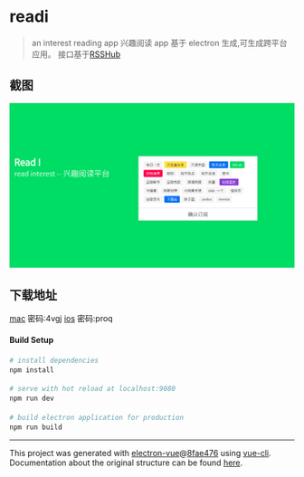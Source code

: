 # readi

> an interest reading app 兴趣阅读 app
> 基于 electron 生成,可生成跨平台应用。
> 接口基于[RSSHub](https://github.com/DIYgod/RSSHub)

## 截图

![截图](reai.png)

## 下载地址

[mac](https://pan.baidu.com/s/1ruIll-o-5DUwBSvyxoDLfQ) 密码:4vgj
[ios](https://pan.baidu.com/s/1CpUO8ND0lmTErDxGE3MvAA) 密码:proq

#### Build Setup

```bash
# install dependencies
npm install

# serve with hot reload at localhost:9080
npm run dev

# build electron application for production
npm run build

```

---

This project was generated with [electron-vue](https://github.com/SimulatedGREG/electron-vue)@[8fae476](https://github.com/SimulatedGREG/electron-vue/tree/8fae4763e9d225d3691b627e83b9e09b56f6c935) using [vue-cli](https://github.com/vuejs/vue-cli). Documentation about the original structure can be found [here](https://simulatedgreg.gitbooks.io/electron-vue/content/index.html).
